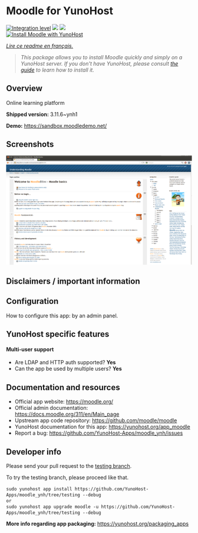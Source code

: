 <!--
N.B.: This README was automatically generated by https://github.com/YunoHost/apps/tree/master/tools/README-generator
It shall NOT be edited by hand.
-->

# Moodle for YunoHost

[![Integration level](https://dash.yunohost.org/integration/moodle.svg)](https://dash.yunohost.org/appci/app/moodle) ![](https://ci-apps.yunohost.org/ci/badges/moodle.status.svg) ![](https://ci-apps.yunohost.org/ci/badges/moodle.maintain.svg)  
[![Install Moodle with YunoHost](https://install-app.yunohost.org/install-with-yunohost.svg)](https://install-app.yunohost.org/?app=moodle)

*[Lire ce readme en français.](./README_fr.md)*

> *This package allows you to install Moodle quickly and simply on a YunoHost server.
If you don't have YunoHost, please consult [the guide](https://yunohost.org/#/install) to learn how to install it.*

## Overview

Online learning platform

**Shipped version:** 3.11.6~ynh1

**Demo:** https://sandbox.moodledemo.net/

## Screenshots

![](./doc/screenshots/Moodle_2.0_on_Firefox_4.0.png)

## Disclaimers / important information

## Configuration

How to configure this app: by an admin panel.

## YunoHost specific features

#### Multi-user support

* Are LDAP and HTTP auth supported? **Yes** 
* Can the app be used by multiple users? **Yes**

## Documentation and resources

* Official app website: https://moodle.org/
* Official admin documentation: https://docs.moodle.org/311/en/Main_page
* Upstream app code repository: https://github.com/moodle/moodle
* YunoHost documentation for this app: https://yunohost.org/app_moodle
* Report a bug: https://github.com/YunoHost-Apps/moodle_ynh/issues

## Developer info

Please send your pull request to the [testing branch](https://github.com/YunoHost-Apps/moodle_ynh/tree/testing).

To try the testing branch, please proceed like that.
```
sudo yunohost app install https://github.com/YunoHost-Apps/moodle_ynh/tree/testing --debug
or
sudo yunohost app upgrade moodle -u https://github.com/YunoHost-Apps/moodle_ynh/tree/testing --debug
```

**More info regarding app packaging:** https://yunohost.org/packaging_apps